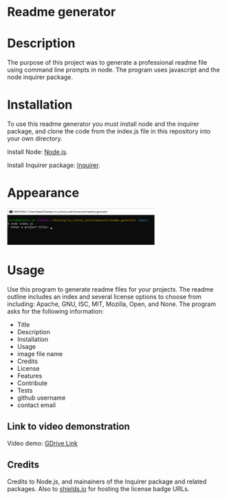 # Readme generator

# Description

The purpose of this project was to generate a professional readme file using command line prompts in node. The program uses javascript and the node inquirer package. 

# Installation

To use this readme generator you must install node and the inquirer package, and clone the code from the index.js file in this repository into your own directory. 

Install Node: [Node.js](https://nodejs.org/en/download/). 

Install Inquirer package: [Inquirer](https://www.npmjs.com/package/inquirer).

# Appearance

![Command Line Screen](./assets/images/generatereadme.png)

# Usage

Use this program to generate readme files for your projects. The readme outline includes an index and several license options to choose from including: Apache, GNU, ISC, MIT, Mozilla, Open, and None. The program asks for the following information:
 - Title
 - Description
 - Installation
 - Usage
 - image file name
 - Credits
 - License
 - Features
 - Contribute
 - Tests
 - github username
 - contact email

## Link to video demonstration

Video demo: [GDrive Link](https://drive.google.com/file/d/1C3jDh-QRo2eVhK2Ri-eIFQU3_5WaCluY/view?usp=sharing) 

## Credits

Credits to Node.js, and mainainers of the Inquirer package and related packages. Also to [shields.io](https://shields.io/) for hosting the license badge URLs.
